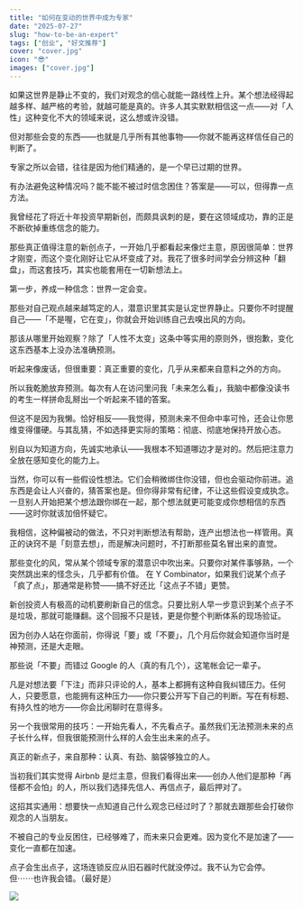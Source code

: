 ```yaml
---
title: "如何在变动的世界中成为专家"
date: "2025-07-27"
slug: "how-to-be-an-expert"
tags: ["创业", "好文推荐"]
cover: "cover.jpg"
icon: "😎"
images: ["cover.jpg"]
---
```

如果这世界是静止不变的，我们对观念的信心就能一路线性上升。某个想法经得起越多样、越严格的考验，就越可能是真的。许多人其实默默相信这一点——对「人性」这种变化不大的领域来说，这么想或许没错。



但对那些会变的东西——也就是几乎所有其他事物——你就不能再这样信任自己的判断了。



专家之所以会错，往往是因为他们精通的，是一个早已过期的世界。



有办法避免这种情况吗？能不能不被过时信念困住？答案是——可以，但得靠一点方法。



我曾经花了将近十年投资早期新创，而颇具讽刺的是，要在这领域成功，靠的正是不断砍掉重练信念的能力。



那些真正值得注意的新创点子，一开始几乎都看起来像烂主意，原因很简单：世界才刚变，而这个变化刚好让它从坏变成了对。我花了很多时间学会分辨这种「翻盘」，而这套技巧，其实也能套用在一切新想法上。



第一步，养成一种信念：世界一定会变。



那些对自己观点越来越笃定的人，潜意识里其实是认定世界静止。只要你不时提醒自己——「不是喔，它在变」，你就会开始训练自己去嗅出风的方向。



那该从哪里开始观察？除了「人性不太变」这条中等实用的原则外，很抱歉，变化这东西基本上没办法准确预测。



听起来像废话，但很重要：真正重要的变化，几乎从来都来自意料之外的方向。



所以我乾脆放弃预测。每次有人在访问里问我「未来怎么看」，我脑中都像没读书的考生一样拼命乱掰出一个听起来不错的答案。



但这不是因为我懒。恰好相反——我觉得，预测未来不但命中率可怜，还会让你思维变得僵硬。与其乱猜，不如选择更实际的策略：彻底、彻底地保持开放心态。



别自以为知道方向，先诚实地承认——我根本不知道哪边才是对的。然后把注意力全放在感知变化的能力上。



当然，你可以有一些假设性想法。它们会稍微绑住你没错，但也会驱动你前进。追东西是会让人兴奋的，猜答案也是。但你得非常有纪律，不让这些假设变成执念。
一旦别人开始把某个想法跟你绑在一起，那个想法就更可能变成你想相信的东西——这时你就该加倍怀疑它。



我相信，这种偏被动的做法，不只对判断想法有帮助，连产出想法也一样管用。真正的诀窍不是「刻意去想」，而是解决问题时，不打断那些莫名冒出来的直觉。



那些变化的风，常从某个领域专家的潜意识中吹出来。只要你对某件事够熟，一个突然跳出来的怪念头，几乎都有价值。
在 Y Combinator，如果我们说某个点子「疯了点」，那通常是称赞——搞不好还比「这点子不错」更赞。



新创投资人有极高的动机要刷新自己的信念。只要比别人早一步意识到某个点子不是垃圾，那就可能赚翻。这个回报不只是钱，更是你整个判断体系的现场验证。



因为创办人站在你面前，你得说「要」或「不要」，几个月后你就会知道你当时是神预测，还是大走眼。



那些说「不要」而错过 Google 的人（真的有几个），这笔帐会记一辈子。



凡是对想法要「下注」而非只评论的人，基本上都拥有这种自我纠错压力。任何人，只要愿意，也能拥有这种压力——你只要公开写下自己的判断。写在有标题、有持久性的地方——你会比闲聊时在意得多。



另一个我很常用的技巧：一开始先看人，不先看点子。虽然我们无法预测未来的点子长什么样，但我很能预测什么样的人会生出未来的点子。



真正的新点子，来自那种：认真、有劲、脑袋够独立的人。



当初我们其实觉得 Airbnb 是烂主意，但我们看得出来——创办人他们是那种「再怪都不会怕」的人，所以我们选择先信人、再信点子，最后押对了。



这招其实通用：想要快一点知道自己什么观念已经过时了？那就去跟那些会打破你观念的人当朋友。



不被自己的专业反困住，已经够难了，而未来只会更难。因为变化不是加速了——变化一直都在加速。



点子会生出点子，这场连锁反应从旧石器时代就没停过。我不认为它会停。
但⋯⋯也许我会错。（最好是）




![](https://prod-files-secure.s3.us-west-2.amazonaws.com/112d0858-5090-4d34-a606-b75eb8d65fd2/46476355-9cf3-4e99-9b7a-3531bc426380/1000202064.png?X-Amz-Algorithm=AWS4-HMAC-SHA256&X-Amz-Content-Sha256=UNSIGNED-PAYLOAD&X-Amz-Credential=ASIAZI2LB466XUL4NKWD%2F20251024%2Fus-west-2%2Fs3%2Faws4_request&X-Amz-Date=20251024T164215Z&X-Amz-Expires=3600&X-Amz-Security-Token=IQoJb3JpZ2luX2VjEKn%2F%2F%2F%2F%2F%2F%2F%2F%2F%2FwEaCXVzLXdlc3QtMiJHMEUCIQCBVpcIRku%2FDOO48vV%2FshQyHkKyxmdnmpSFXzHxeVKJMwIgLoJ8dWbD8KSNrE%2FK%2BhZ%2BcFp4e3Q1MOsPYIGlaVx6XR0q%2FwMIYRAAGgw2Mzc0MjMxODM4MDUiDINO2iWHTm73iSPxqyrcA2YoL06gwrgtnKE5dwxyRUDiumAHPNeqmT610ju%2FoyX2qWIOO%2FPOqOoWECsjTkycjmVy0J%2FJavJy%2Bvvm39YJaihhQ8Vq1pXTlZZPbOO6JccXykj3RgjN4bSBlJdiX4kZbzN50sV9wgnUcZDC%2FqlpqZyBXblz9J5Qdb53xuL5MiGFIWOh42kAMkCO%2FtCWW4XRwRbUicIhQ%2B2TTQ8T2W0ATIfZ6hAN67R%2FWl7Xu2pX30sxL1Fc7qg%2B9aW5FW%2FTB56f0pnRUfRx9njDXjOPrTWy%2BnVXg1uss8dWIHOp%2BU8m9lNpKqCAtk%2Bkuh1oTxWbDZy7%2FRVM91zLjwc1JuHF9bZQfkQGhZrHTxd5yj%2FEOB%2Bd%2Bn2%2BZriEL5lx%2B2xv4FTUTkwCtjDsZgZTd9E9xa6mFsz%2B%2BgC7DwRfbzRnOerhEe0OyozKTLSiBuNYa6p3nBGOq%2F%2FSNAknI8g%2FQa39V6gvvQ%2BBgZrJ%2F8UoJi2Iqtj50v%2Bdiyuual10lr3KJdIC8mvBUvICucwRsegy7LARw%2BDU0hcBbsiyYkSGFg41Ye8E3E1zBogmlwAI%2FKw8RvpXtvR8%2BUX%2FRcVNm4z5QvjDyN5Ss45otMPRC5SI1NE2lw5K%2FoCPJgyt49hXYsSjmVbXlq3qMJXO7scGOqUBMdfa6nQK7%2FgJwgtrVeIZd3f%2FqNfVVf%2FX%2FFk17EGzntNsbEZg3UTD1nqbHncpWmekFxwHFfX3JxZ9gdCTvCUo3Ey2%2B7rAJXijnXGfCM8RoCwLCHIR2j7IZBEXYjLNvSWenxyGgP9doxBZYYhPMfKZWz%2B0LCRrd025AjL4zE9suVHA9e8yB%2BRn0dM8htAytEtIsZZxu7Kzag11J1M9bYZujzKmaO68&X-Amz-Signature=cd12c60874a8e76b5ad12c9b5623a88dbc65262c0c652697e0b2c6e5d963d3de&X-Amz-SignedHeaders=host&x-amz-checksum-mode=ENABLED&x-id=GetObject)

